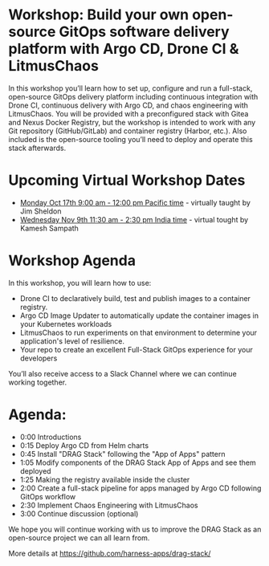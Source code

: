 # Workshop: Build your own open-source GitOps software delivery platform with Argo CD, Drone CI & LitmusChaos

In this workshop you’ll learn how to set up, configure and run a full-stack, open-source GitOps delivery platform including continuous integration with Drone CI, continuous delivery with Argo CD, and chaos engineering with LitmusChaos. You will be provided with a preconfigured stack with Gitea and Nexus Docker Registry, but the workshop is intended to work with any Git repository (GitHub/GitLab) and container registry (Harbor, etc.). Also included is the open-source tooling you’ll need to deploy and operate this stack afterwards. 

# Upcoming Virtual Workshop Dates
- [Monday Oct 17th 9:00 am - 12:00 pm Pacific time](https://www.meetup.com/harness/events/288739672/) - virtually taught by Jim Sheldon
- [Wednesday Nov  9th 11:30 am - 2:30 pm India time](https://www.meetup.com/harness-india/events/288747851/) - virtual tought by Kamesh Sampath

# Workshop Agenda 

In this workshop, you will learn how to use:
- Drone CI to declaratively build, test and publish images to a container registry.
- Argo CD Image Updater to automatically update the container images in your Kubernetes workloads
- LitmusChaos to run experiments on that environment to determine your application's level of resilience. 
- Your repo to create an excellent Full-Stack GitOps experience for your developers

You’ll also receive access to a Slack Channel where we can continue working together. 

# Agenda:
- 0:00 Introductions 
- 0:15 Deploy Argo CD from Helm charts
- 0:45 Install "DRAG Stack" following the "App of Apps" pattern 
- 1:05 Modify components of the DRAG Stack App of Apps and see them deployed 
- 1:25 Making the registry available inside the cluster 
- 2:00 Create a full-stack pipeline for apps managed by Argo CD following GitOps workflow 
- 2:30 Implement Chaos Engineering with LitmusChaos
- 3:00 Continue discussion (optional)

We hope you will continue working with us to improve the DRAG Stack as an open-source project we can all learn from.

More details at https://github.com/harness-apps/drag-stack/
